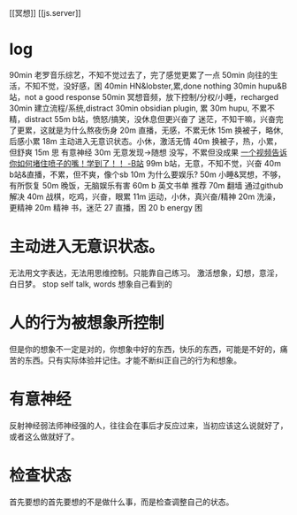[[冥想]]
[[js.server]]
# log
90min 老罗音乐综艺，不知不觉过去了，完了感觉更累了一点
50min 向往的生活，不知不觉，没好感，困
40min HN&lobster,累,done nothing
30min hupu&B站，not a good response
50min 冥想音频，放下控制/分权/小睡，recharged
30min 建立流程/系统,distract
30min obsidian plugin, 累
30m hupu, 不累不精，distract
55m b站，愤怒/搞笑，没休息但更兴奋了
	迷茫，不知干嘛，兴奋完了更累，这就是为什么熬夜伤身
20m 直播，无感，不累无休
15m 换被子，略休,后感小累
18m 主动进入无意识状态。小休，激活无情
40m 换被子，热，小累，但舒爽
15m 思 有意神经
30m 无意发现→随想 没写，不累但没成果
	[一个视频告诉你如何堵住喷子的嘴！学到了！！ -B站](https://www.bilibili.com/video/BV1YE411o7tJ/)
99m b站，无意，不知不觉，兴奋
40m b站&直播，不累，但不爽，像个sb
10m 为什么要娱乐?
50m 小睡&冥想，不够，有所恢复
50m 晚饭，无脑娱乐有害
60m b 英文书单 推荐
70m 翻墙 通过github解决
40m 战棋，吃鸡，兴奋，眼累
11m 运动，小休，真兴奋/精神
20m 洗澡，更精神
20m 精神 书，迷茫
27 直播，困
20 b energy 困
# 主动进入无意识状态。
无法用文字表达，无法用思维控制。只能靠自己练习。
激活想象，幻想，意淫，白日梦。
stop self talk, words
想象自己看到的
# 人的行为被想象所控制
但是你的想象不一定是对的，你想象中好的东西，快乐的东西，可能是不好的，痛苦的东西。只有实际体验并记住。才能不断纠正自己的行为和想象。
# 有意神经
反射神经弱法师神经强的人，往往会在事后才反应过来，当初应该这么说就好了，或者这么做就好了。
# 检查状态
首先要想的首先要想的不是做什么事，而是检查调整自己的状态。